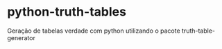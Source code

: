 # python-truth-tables
Geração de tabelas verdade com python utilizando o pacote truth-table-generator
